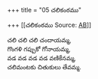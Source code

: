 +++
title = "05 చలికంఠము"

+++
[[చలికంఠము	Source: [AB](https://andhrabharati.com/strI_bAla/bAlabhASha/chalikaMThamu.html)]]

  
చలి చలి చలి చందాయమ్మ,  
గొంగళి గప్పుకో గోనాయమ్మ,  
వడ వడ వడ వడ వణికేనమ్మ,  
చలిమంటకు చితుకులు తేవమ్మ.  
